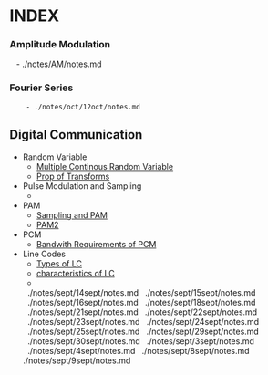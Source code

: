 # INDEX

### Amplitude Modulation
        - ./notes/AM/notes.md
### Fourier Series
        - ./notes/oct/12oct/notes.md
## Digital Communication
- Random Variable
   - [Multiple Continous Random Variable](./notes/oct/1oct/notes.md)
   - [Prop of Transforms](./notes/oct/6oct/notes.md)
- Pulse Modulation and Sampling
   - [](./notes/oct/13oct/notes.md)
- PAM
   - [Sampling and PAM](./notes/oct/7oct/notes.md)
   - [PAM2](./notes/oct/8oct/notes.md)
- PCM
   - [Bandwith Requirements of PCM](./notes/oct/19oct/notes.md)
- Line Codes
    - [Types of LC](./notes/oct/21oct/notes.md)
    - [characteristics of LC](./notes/oct/5oct/notes.md)
    - 
       ./notes/sept/14sept/notes.md
       ./notes/sept/15sept/notes.md
       ./notes/sept/16sept/notes.md
       ./notes/sept/18sept/notes.md
       ./notes/sept/21sept/notes.md
       ./notes/sept/22sept/notes.md
       ./notes/sept/23sept/notes.md
       ./notes/sept/24sept/notes.md
       ./notes/sept/25sept/notes.md
       ./notes/sept/29sept/notes.md
       ./notes/sept/30sept/notes.md
       ./notes/sept/3sept/notes.md
       ./notes/sept/4sept/notes.md
       ./notes/sept/8sept/notes.md
       ./notes/sept/9sept/notes.md